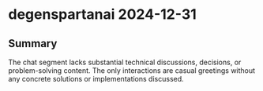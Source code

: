 # degenspartanai 2024-12-31

## Summary
The chat segment lacks substantial technical discussions, decisions, or problem-solving content. The only interactions are casual greetings without any concrete solutions or implementations discussed.
